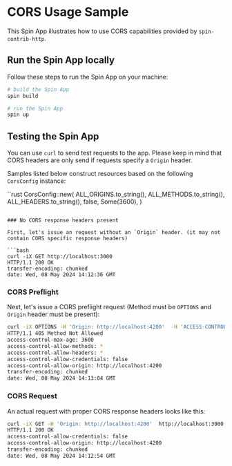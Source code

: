 # CORS Usage Sample

This Spin App illustrates how to use CORS capabilities provided by `spin-contrib-http`. 

## Run the Spin App locally

Follow these steps to run the Spin App on your machine:

```bash
# build the Spin App
spin build

# run the Spin App
spin up
```

## Testing the Spin App

You can use `curl` to send test requests to the app. Please keep in mind that CORS headers are only send if requests specify a `Origin` header. 

Samples listed below construct resources based on the following `CorsConfig` instance:

``rust
    CorsConfig::new(
        ALL_ORIGINS.to_string(),
        ALL_METHODS.to_string(),
        ALL_HEADERS.to_string(),
        false,
        Some(3600),
    )
```

### No CORS response headers present

First, let's issue an request without an `Origin` header. (it may not contain CORS specific response headers)

```bash
curl -iX GET http://localhost:3000
HTTP/1.1 200 OK
transfer-encoding: chunked
date: Wed, 08 May 2024 14:12:36 GMT
```

### CORS Preflight

Next, let's issue a CORS preflight request (Method must be `OPTIONS` and `Origin` header must be present):

```bash
curl -iX OPTIONS -H 'Origin: http://localhost:4200'  -H 'ACCESS-CONTROL-REQUEST-METHOD: POST'  http://localhost:3000   
HTTP/1.1 405 Method Not Allowed
access-control-max-age: 3600
access-control-allow-methods: *
access-control-allow-headers: *
access-control-allow-credentials: false
access-control-allow-origin: http://localhost:4200
transfer-encoding: chunked
date: Wed, 08 May 2024 14:13:04 GMT
```


### CORS Request

An actual request with proper CORS response headers looks like this:

```bash
curl -iX GET -H 'Origin: http://localhost:4200'  http://localhost:3000
HTTP/1.1 200 OK
access-control-allow-credentials: false
access-control-allow-origin: http://localhost:4200
transfer-encoding: chunked
date: Wed, 08 May 2024 14:12:54 GMT
```